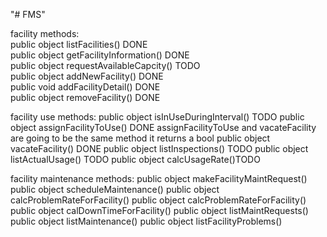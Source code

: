 "# FMS" 

facility methods: <br>
public object listFacilities() DONE <br>
public object getFacilityInformation() DONE <br>
public object requestAvailableCapcity() TODO <br>
public object addNewFacility() DONE <br>
public void addFacilityDetail() DONE <br>
public object removeFacility() DONE <br>
<p>

facility use methods:
public object isInUseDuringInterval() TODO
public object assignFacilityToUse() DONE assignFacilityToUse and vacateFacility are going to be the same method it returns a bool
public object vacateFacility() DONE
public object listInspections() TODO
public object listActualUsage() TODO
public object calcUsageRate()TODO

facility maintenance methods:
public object makeFacilityMaintRequest()
public object scheduleMaintenance()
public object calcProblemRateForFacility()
public object calcProblemRateForFacility()
public object calDownTimeForFacility()
public object listMaintRequests()
public object listMaintenance()
public object listFacilityProblems()


